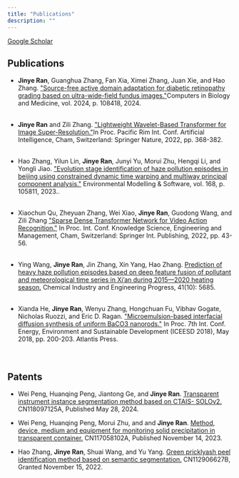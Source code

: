 ```yaml
---
title: "Publications"
description: ""
---
```


[Google Scholar](https://scholar.google.com/citations?&user=I0TRLhUAAAAJ)

## Publications

* **Jinye Ran**, Guanghua Zhang, Fan Xia, Ximei Zhang, Juan Xie, and Hao Zhang. ["Source-free active domain adaptation for diabetic retinopathy grading based on ultra-wide-field fundus images."](https://www.sciencedirect.com/science/article/abs/pii/S001048252400502X)Computers in Biology and Medicine, vol. 2024, p. 108418, 2024.
<br><br>

* **Jinye Ran** and Zili Zhang. ["Lightweight Wavelet-Based Transformer for Image Super-Resolution."](https://link.springer.com/chapter/10.1007/978-3-031-20868-3_27)In Proc. Pacific
Rim Int. Conf. Artificial Intelligence, Cham, Switzerland: Springer Nature, 2022, pp. 368-382.
<br><br>

* Hao Zhang, Yilun Lin, **Jinye Ran**, Junyi Yu, Morui Zhu, Hengqi Li, and Yongli Jiao. ["Evolution stage identification of haze pollution episodes in beijing using constrained dynamic time warping and multiway principal component analysis."](https://www.sciencedirect.com/science/article/abs/pii/S1364815223001974) Environmental Modelling & Software, vol. 168, p. 105811, 2023..
<br> <br>

* Xiaochun Qu, Zheyuan Zhang, Wei Xiao, **Jinye Ran**, Guodong Wang, and Zili Zhang ["Sparse Dense Transformer Network for Video Action Recognition."](https://link.springer.com/chapter/10.1007/978-3-031-10986-7_4) In Proc. Int. Conf. Knowledge Science, Engineering and Management, Cham, Switzerland: Springer Int. Publishing, 2022, pp. 43-56.
<br> <br>

* Ying Wang, **Jinye Ran**, Jin Zhang, Xin Yang, Hao Zhang.  [Prediction of heavy haze pollution episodes based on deep feature fusion of pollutant and meteorological time series in Xi’an during 2015—2020 heating season.](https://hgjz.cip.com.cn/EN/Y2022/V41/I10/5685) Chemical Industry and Engineering Progress, 41(10): 5685.
<br> <br>

* Xianda He, **Jinye Ran**, Wenyu Zhang, Hongchuan Fu, Vibhav Gogate, Nicholas Ruozzi, and Eric D. Ragan. ["Microemulsion-based interfacial diffusion synthesis of uniform BaCO3 nanorods."](https://www.atlantis-press.com/proceedings/iceesd-18/25894654) In Proc. 7th Int. Conf. Energy, Environment and Sustainable Development (ICEESD 2018), May
2018, pp. 200-203. Atlantis Press.  
<br><br>

## Patents

* Wei Peng, Huanqing Peng, Jiantong Ge, and **Jinye Ran**. [Transparent instrument instance segmentation method based on CTAIS-
SOLOv2.]() CN118097125A, Published May 28, 2024.

* Wei Peng, Huanqing Peng, Morui Zhu, and and **Jinye Ran**. [Method, device, medium and equipment for monitoring solid precipitation in transparent container.]() CN117058102A, Published November 14, 2023.

* Hao Zhang, **Jinye Ran**, Shuai Wang, and Yu Yang. [Green pricklyash peel identification method based on semantic segmentation.]() CN112906627B, Granted November 15, 2022.